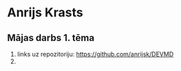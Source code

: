 # Anrijs Krasts
## Mājas darbs 1. tēma
1.	links uz repozitoriju: https://github.com/anrijsk/DEVMD
2.	